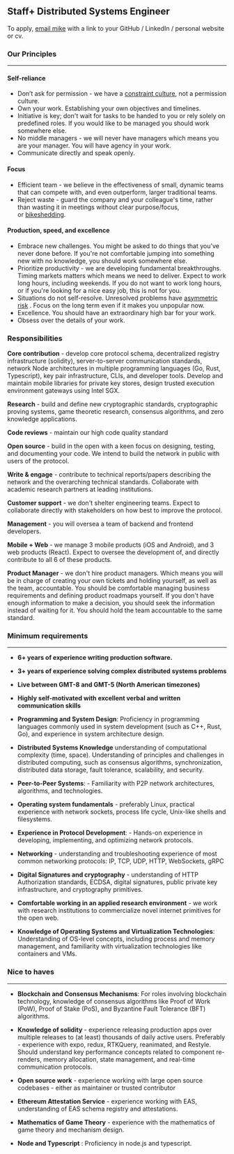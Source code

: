 ## Staff+ Distributed Systems Engineer

To apply, [email mike](mailto:mike@noshdelivery.co) with a link to your GitHub / LinkedIn / personal website or cv.

###  Our Principles
___ 

#### Self-reliance

- Don’t ask for permission - we have a [constraint culture](https://www.youtube.com/watch?v=wLQ-rq4FgQA&t=2920s), not a permission culture.
- Own your work. Establishing your own objectives and timelines. 
- Initiative is key; don't wait for tasks to be handed to you or rely solely on predefined roles. If you would like to be managed you should work somewhere else.
- No middle managers - we will never have managers which means you are your manager. You will have agency in your work. 
- Communicate directly and speak openly. 

#### Focus

- Efficient team - we believe in the effectiveness of small, dynamic teams that can compete with, and even outperform, larger traditional teams. 
- Reject waste - guard the company and your colleague's time, rather than wasting it in meetings without clear purpose/focus, or [bikeshedding](https://www.techtarget.com/whatis/definition/Parkinsons-law-of-triviality-bikeshedding)_._

#### Production, speed, and excellence

- Embrace new challenges. You might be asked to do things that you've never done before. If you're not comfortable jumping into something new with no knowledge, you should work somewhere else. 
- Prioritize productivity - we are developing fundamental breakthroughs. Timing markets matters which means we need to deliver. Expect to work long hours, including weekends. If you do not want to work long hours, or if you're looking for a nice easy job, this is not for you.
- Situations do not self-resolve. Unresolved problems have [asymmetric risk](https://read.cash/@Vitalismo/5-take-aways-from-antifragile-by-nassim-taleb-e6b0cfd7#1-asymmetry) . Focus on the long term even if it makes you unpopular now. 
- Excellence. You should have an extraordinary high bar for your work. 
- Obsess over the details of your work. 

### Responsibilities

**Core contribution** - develop core protocol schema, decentralized registry infrastructure (solidity), server-to-server communication standards, network Node architectures in multiple programming languages (Go, Rust, Typescript), key pair infrastructure, CLIs, and developer tools. Develop and maintain mobile libraries for private key stores, design trusted execution environment gateways using Intel SGX.

**Research** - build and define new cryptographic standards, cryptographic proving systems, game theoretic research, consensus algorithms, and zero knowledge applications.

**Code reviews** - maintain our high code quality standard

**Open source** - build in the open with a keen focus on designing, testing, and documenting your code. We intend to build the network in public with users of the protocol.

**Write & engage** - contribute to technical reports/papers describing the network and the overarching technical standards. Collaborate with academic research partners at leading institutions.

**Customer support** - we don't shelter engineering teams. Expect to collaborate directly with stakeholders on how best to improve the protocol. 

**Management** - you will oversea a team of backend and frontend developers.

**Mobile + Web** - we manage 3 mobile products (iOS and Android), and 3 web products (React). Expect to oversee the development of, and directly contribute to all 6 of these products.

**Product Manager** - we don't hire product managers. Which means you will be in charge of creating your own tickets and holding yourself, as well as the team, accountable. You should be comfortable managing business requirements and defining product roadmaps yourself. If you don't have enough information to make a decision, you should seek the information instead of waiting for it. You should hold the team accountable to the same standard. 

### Minimum requirements
___ 

- **6+ years of experience writing production software.**

- **3+ years of experience solving complex distributed systems problems**

- **Live between GMT-8 and GMT-5 (North American timezones)**

- **Highly self-motivated with excellent verbal and written communication skills**

- **Programming and System Design**: Proficiency in programming languages commonly used in system development (such as C++, Rust, Go), and experience in system architecture design.

- **Distributed Systems Knowledge** understanding of computational complexity (time, space). Understanding of principles and challenges in distributed computing, such as consensus algorithms, synchronization, distributed data storage, fault tolerance, scalability, and security.

- **Peer-to-Peer Systems**: - Familiarity with P2P network architectures, algorithms, and technologies.

- **Operating system fundamentals** - preferably Linux, practical experience with network sockets, process life cycle, Unix-like shells and filesystems.

 - **Experience in Protocol Development**: - Hands-on experience in developing, implementing, and optimizing network protocols.

- **Networking** - understanding and troubleshooting experience of most common networking protocols: IP, TCP, UDP, HTTP, WebSockets, gRPC

- **Digital Signatures and cryptography** - understanding of HTTP Authorization standards, ECDSA, digital signatures, public private key infrastructure, and cryptography primitives.

- **Comfortable working in an applied research environment** - we work with research institutions to commercialize novel internet primitives for the open web. 

- **Knowledge of Operating Systems and Virtualization Technologies**: Understanding of OS-level concepts, including process and memory management, and familiarity with virtualization technologies like containers and VMs.

### Nice to haves
___ 

- **Blockchain and Consensus Mechanisms**: For roles involving blockchain technology, knowledge of consensus algorithms like Proof of Work (PoW), Proof of Stake (PoS), and Byzantine Fault Tolerance (BFT) algorithms.

- **Knowledge of solidity** - experience releasing production apps over multiple releases to (at least) thousands of daily active users. Preferably - experience with expo, redux, RTKQuery, reanimated, and Restyle. Should understand key performance concepts related to component re-renders, memory allocation, state management, and real-time communication protocols. 

- **Open source work** - experience working with large open source codebases - either as maintainer or trusted contributor

- **Ethereum Attestation Service** - experience working with EAS, understanding of EAS schema registry and attestations.

- **Mathematics of Game Theory** - experience with the mathematics of game theory and mechanism design.

- **Node and Typescript** : Proficiency in node.js and typescript.
